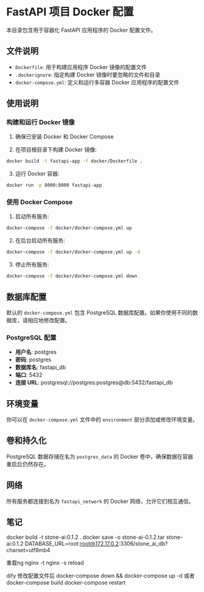 # FastAPI 项目 Docker 配置

本目录包含用于容器化 FastAPI 应用程序的 Docker 配置文件。

## 文件说明

- `Dockerfile`: 用于构建应用程序 Docker 镜像的配置文件
- `.dockerignore`: 指定构建 Docker 镜像时要忽略的文件和目录
- `docker-compose.yml`: 定义和运行多容器 Docker 应用程序的配置文件

## 使用说明

### 构建和运行 Docker 镜像

1. 确保已安装 Docker 和 Docker Compose

2. 在项目根目录下构建 Docker 镜像:

```bash
docker build -t fastapi-app -f docker/Dockerfile .
```

3. 运行 Docker 容器:

```bash
docker run -p 8000:8000 fastapi-app
```

### 使用 Docker Compose

1. 启动所有服务:

```bash
docker-compose -f docker/docker-compose.yml up
```

2. 在后台启动所有服务:

```bash
docker-compose -f docker/docker-compose.yml up -d
```

3. 停止所有服务:

```bash
docker-compose -f docker/docker-compose.yml down
```

## 数据库配置

默认的 `docker-compose.yml` 包含 PostgreSQL 数据库配置。如果你使用不同的数据库，请相应地修改配置。

### PostgreSQL 配置

- **用户名**: postgres
- **密码**: postgres
- **数据库名**: fastapi_db
- **端口**: 5432
- **连接 URL**: postgresql://postgres:postgres@db:5432/fastapi_db

## 环境变量

你可以在 `docker-compose.yml` 文件中的 `environment` 部分添加或修改环境变量。

## 卷和持久化

PostgreSQL 数据存储在名为 `postgres_data` 的 Docker 卷中，确保数据在容器重启后仍然存在。

## 网络

所有服务都连接到名为 `fastapi_network` 的 Docker 网络，允许它们相互通信。

## 笔记
docker build -t stone-ai:0.1.2 .
docker save -o stone-ai-0.1.2.tar stone-ai:0.1.2
DATABASE_URL=root:root@172.17.0.2:3306/stone_ai_db?charset=utf8mb4


重载ng
nginx -t
nginx -s reload


dify 修改配置文件后
docker-compose down && docker-compose up -d
或者
docker-compose build
docker-compose restart